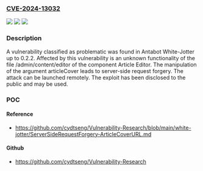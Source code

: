 ### [CVE-2024-13032](https://cve.mitre.org/cgi-bin/cvename.cgi?name=CVE-2024-13032)
![](https://img.shields.io/static/v1?label=Product&message=White-Jotter&color=blue)
![](https://img.shields.io/static/v1?label=Version&message=%3D%200.2.0%20&color=brighgreen)
![](https://img.shields.io/static/v1?label=Vulnerability&message=Server-Side%20Request%20Forgery&color=brighgreen)

### Description

A vulnerability classified as problematic was found in Antabot White-Jotter up to 0.2.2. Affected by this vulnerability is an unknown functionality of the file /admin/content/editor of the component Article Editor. The manipulation of the argument articleCover leads to server-side request forgery. The attack can be launched remotely. The exploit has been disclosed to the public and may be used.

### POC

#### Reference
- https://github.com/cydtseng/Vulnerability-Research/blob/main/white-jotter/ServerSideRequestForgery-ArticleCoverURL.md

#### Github
- https://github.com/cydtseng/Vulnerability-Research

